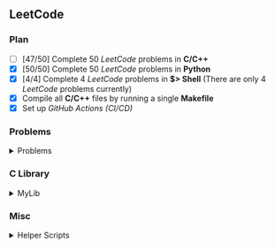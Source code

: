 ## **LeetCode**

### **Plan**
 
- [ ] [47/50] Complete 50 *LeetCode* problems in **C/C++**
- [x] [50/50] Complete 50 *LeetCode* problems in **Python**
- [X] [4/4] Complete 4 *LeetCode* problems in **$> Shell** (There are only 4 *LeetCode* problems currently)
- [X] Compile all **C/C++** files by running a single **Makefile**
- [X] Set up *GitHub Actions (CI/CD)*

### **Problems**

<details>
<summary>Problems</summary>

<br/>

<details>
<summary>1. Two Sum</summary>

[<img src="https://img.icons8.com/color/25/000000/c-plus-plus-logo.png"/>][LC1 CPP]
[<img src="https://img.icons8.com/color/25/000000/python.png"/>][LC1 PYTHON]
</details>

<details>
<summary>2. Add Two Numbers</summary>

[<img src="https://img.icons8.com/color/25/000000/c-programming.png"/>][LC2 C]
[<img src="https://img.icons8.com/color/25/000000/python.png"/>][LC2 PYTHON]
</details>

<details>
<summary>3. Longest Substring Without Repeating Characters</summary>

[<img src="https://img.icons8.com/color/25/000000/c-programming.png"/>][LC3 C]
[<img src="https://img.icons8.com/color/25/000000/python.png"/>][LC3 PYTHON]
</details>

<details>
<summary>4. Median of Two Sorted Arrays</summary>

[<img src="https://img.icons8.com/color/25/000000/c-programming.png"/>][LC4 C]
[<img src="https://img.icons8.com/color/25/000000/python.png"/>][LC4 PYTHON]
</details>

<details>
<summary>5. Longest Palingromic Substring</summary>

[<img src="https://img.icons8.com/color/25/000000/c-programming.png"/>][LC5 C]
[<img src="https://img.icons8.com/color/25/000000/python.png"/>][LC5 PYTHON]
</details>

<details>
<summary>6. Zig Zag Conversion</summary>

[<img src="https://img.icons8.com/color/25/000000/c-programming.png"/>][LC6 C]
[<img src="https://img.icons8.com/color/25/000000/python.png"/>][LC6 PYTHON]
</details>

<details>
<summary>7. Reverse Integer</summary>

[<img src="https://img.icons8.com/color/25/000000/c-programming.png"/>][LC7 C]
[<img src="https://img.icons8.com/color/25/000000/python.png"/>][LC7 PYTHON]
</details>

<details>
<summary>8. String to Integer (atoi)</summary>

[<img src="https://img.icons8.com/color/25/000000/c-programming.png"/>][LC8 C]
[<img src="https://img.icons8.com/color/25/000000/python.png"/>][LC8 PYTHON]
</details>

<details>
<summary>9. Palindrome Number</summary>
    
[<img src="https://img.icons8.com/color/25/000000/c-programming.png"/>][LC9 C]
[<img src="https://img.icons8.com/color/25/000000/python.png"/>][LC9 PYTHON]
</details>

<details>
<summary>10. Regular Expression Matching</summary>
    
[<img src="https://img.icons8.com/color/25/000000/c-programming.png"/>][LC10 C]
[<img src="https://img.icons8.com/color/25/000000/python.png"/>][LC10 PYTHON]
</details>

<details>
<summary>11. Container With Most Water</summary>

[<img src="https://img.icons8.com/color/25/000000/c-programming.png"/>][LC11 C]
[<img src="https://img.icons8.com/color/25/000000/python.png"/>][LC11 PYTHON]
</details>

<details>
<summary>12. Integer to Roman</summary>

[<img src="https://img.icons8.com/color/25/000000/c-programming.png"/>][LC12 C]
[<img src="https://img.icons8.com/color/25/000000/python.png"/>][LC12 PYTHON]
</details>

<details>
<summary>13. Roman to Integer</summary>

[<img src="https://img.icons8.com/color/25/000000/c-programming.png"/>][LC13 C]
[<img src="https://img.icons8.com/color/25/000000/python.png"/>][LC13 PYTHON]
</details>

<details>
<summary>14. Longest Common Prefix</summary>

[<img src="https://img.icons8.com/color/25/000000/c-programming.png"/>][LC14 C]
[<img src="https://img.icons8.com/color/25/000000/python.png"/>][LC14 PYTHON]
</details>

<details>
<summary>15. 3Sum</summary>

[<img src="https://img.icons8.com/color/25/000000/c-programming.png"/>][LC15 C]
[<img src="https://img.icons8.com/color/25/000000/python.png"/>][LC15 PYTHON]
</details>

<details>
<summary>16. 3Sum Closest</summary>

[<img src="https://img.icons8.com/color/25/000000/c-programming.png"/>][LC16 C]
[<img src="https://img.icons8.com/color/25/000000/python.png"/>][LC16 PYTHON]
</details>

<details>
<summary>17. Letter Combinations of a Phone Number</summary>

[<img src="https://img.icons8.com/color/25/000000/c-plus-plus-logo.png"/>][LC17 CPP]
[<img src="https://img.icons8.com/color/25/000000/python.png"/>][LC17 PYTHON]
</details>

<details>
<summary>18. 4Sum</summary>

[<img src="https://img.icons8.com/color/25/000000/c-programming.png"/>][LC18 C]
[<img src="https://img.icons8.com/color/25/000000/python.png"/>][LC18 PYTHON]
</details>

<details>
<summary>19. Remove Nth Node From End of List</summary>

[<img src="https://img.icons8.com/color/25/000000/c-programming.png"/>][LC19 C]
[<img src="https://img.icons8.com/color/25/000000/python.png"/>][LC19 PYTHON]
</details>

<details>
<summary>20. Valid Parentheses</summary>

[<img src="https://img.icons8.com/color/25/000000/c-programming.png"/>][LC20 C]
[<img src="https://img.icons8.com/color/25/000000/python.png"/>][LC20 PYTHON]
</details>

<details>
<summary>21. Merge Two Sorted Lists</summary>

[<img src="https://img.icons8.com/color/25/000000/c-programming.png"/>][LC21 C]
[<img src="https://img.icons8.com/color/25/000000/python.png"/>][LC21 PYTHON]
</details>

<details>
<summary>22. Generate Parentheses</summary>

[<img src="https://img.icons8.com/color/25/000000/c-programming.png"/>][LC22 C]
[<img src="https://img.icons8.com/color/25/000000/python.png"/>][LC22 PYTHON]
</details>

<details>
<summary>23. Merge k Sorted Lists</summary>

[<img src="https://img.icons8.com/color/25/000000/c-programming.png"/>][LC23 C]
[<img src="https://img.icons8.com/color/25/000000/python.png"/>][LC23 PYTHON]
</details>

<details>
<summary>24. Swap Nodes in Pairs</summary>

[<img src="https://img.icons8.com/color/25/000000/c-programming.png"/>][LC24 C]
[<img src="https://img.icons8.com/color/25/000000/python.png"/>][LC24 PYTHON]
</details>

<details>
<summary>25. Reverse Nodes in K-Group</summary>

[<img src="https://img.icons8.com/color/25/000000/c-programming.png"/>][LC25 C]
[<img src="https://img.icons8.com/color/25/000000/python.png"/>][LC25 PYTHON]
</details>

<details>
<summary>26. Remove Duplicates from Sorted Array</summary>

[<img src="https://img.icons8.com/color/25/000000/c-programming.png"/>][LC26 C]
[<img src="https://img.icons8.com/color/25/000000/python.png"/>][LC26 PYTHON]
</details>

<details>
<summary>27. Remove Element</summary>

[<img src="https://img.icons8.com/color/25/000000/c-programming.png"/>][LC27 C]
[<img src="https://img.icons8.com/color/25/000000/python.png"/>][LC27 PYTHON]
</details>

<details>
<summary>28. Implement strStr()</summary>

[<img src="https://img.icons8.com/color/25/000000/c-programming.png"/>][LC28 C]
[<img src="https://img.icons8.com/color/25/000000/python.png"/>][LC28 PYTHON]
</details>

<details>
<summary>29. Divide Two Integers</summary>

[<img src="https://img.icons8.com/color/25/000000/c-programming.png"/>][LC29 C]
[<img src="https://img.icons8.com/color/25/000000/python.png"/>][LC29 PYTHON]
</details>

<details>
<summary>30. Substring with Concatenation of All Words</summary>

[<img src="https://img.icons8.com/color/25/000000/c-plus-plus-logo.png"/>][LC30 CPP]
[<img src="https://img.icons8.com/color/25/000000/python.png"/>][LC30 PYTHON]
</details>

<details>
<summary>31. Next Permutation</summary>

[<img src="https://img.icons8.com/color/25/000000/c-programming.png"/>][LC31 C]
[<img src="https://img.icons8.com/color/25/000000/python.png"/>][LC31 PYTHON]
</details>

<details>
<summary>34. Find First and Last Position of Element in Sorted Array</summary>

[<img src="https://img.icons8.com/color/25/000000/c-programming.png"/>][LC34 C]
[<img src="https://img.icons8.com/color/25/000000/python.png"/>][LC34 PYTHON]
</details>

<details>
<summary>35. Search Insert Position</summary>

[<img src="https://img.icons8.com/color/25/000000/c-programming.png"/>][LC35 C]
[<img src="https://img.icons8.com/color/25/000000/python.png"/>][LC35 PYTHON]
</details>

<details>
<summary>36. Valid Sudoku</summary>

[<img src="https://img.icons8.com/color/25/000000/c-programming.png"/>][LC36 C]
[<img src="https://img.icons8.com/color/25/000000/python.png"/>][LC36 PYTHON]
</details>

<details>
<summary>37. Sudoku Solver</summary>

[<img src="https://img.icons8.com/color/25/000000/c-programming.png"/>][LC37 C]
[<img src="https://img.icons8.com/color/25/000000/python.png"/>][LC37 PYTHON]
</details>

<details>
<summary>38. Count and Say</summary>

[<img src="https://img.icons8.com/color/25/000000/c-plus-plus-logo.png"/>][LC38 CPP]
[<img src="https://img.icons8.com/color/25/000000/python.png"/>][LC38 PYTHON]
</details>

<details>
<summary>39. Combination Sum</summary>

[<img src="https://img.icons8.com/color/25/000000/python.png"/>][LC39 PYTHON]
</details>

<details>
<summary>40. Combination Sum II</summary>

[<img src="https://img.icons8.com/color/25/000000/python.png"/>][LC40 PYTHON]
</details>

<details>
<summary>43. Multiply Strings</summary>

[<img src="https://img.icons8.com/color/25/000000/c-programming.png"/>][LC43 C]
[<img src="https://img.icons8.com/color/25/000000/python.png"/>][LC43 PYTHON]
</details>

<details>
<summary>45. Jump Game II</summary>

[<img src="https://img.icons8.com/color/25/000000/c-programming.png"/>][LC45 C]
[<img src="https://img.icons8.com/color/25/000000/python.png"/>][LC45 PYTHON]
</details>

<details>
<summary>46. Permutations</summary>

[<img src="https://img.icons8.com/color/25/000000/c-programming.png"/>][LC46 C]
[<img src="https://img.icons8.com/color/25/000000/python.png"/>][LC46 PYTHON]
</details>

<details>
<summary>47. Permutations II</summary>

[<img src="https://img.icons8.com/color/25/000000/c-programming.png"/>][LC47 C]
[<img src="https://img.icons8.com/color/25/000000/python.png"/>][LC47 PYTHON]
</details>

<details>
<summary>48. Rotate Image</summary>

[<img src="https://img.icons8.com/color/25/000000/c-programming.png"/>][LC48 C]
[<img src="https://img.icons8.com/color/25/000000/python.png"/>][LC48 PYTHON]
</details>

<details>
<summary>49. Group Anagrams</summary>

[<img src="https://img.icons8.com/color/25/000000/python.png"/>][LC49 PYTHON]
</details>

<details>
<summary>50. Pow</summary>

[<img src="https://img.icons8.com/color/25/000000/c-programming.png"/>][LC50 C]
[<img src="https://img.icons8.com/color/25/000000/python.png"/>][LC50 PYTHON]
</details>

<details>
<summary>55. Jump Game</summary>

[<img src="https://img.icons8.com/color/25/000000/c-programming.png"/>][LC55 C]
[<img src="https://img.icons8.com/color/25/000000/python.png"/>][LC55 PYTHON]
</details>

<details>
<summary>58. Length of Last Word</summary>

[<img src="https://img.icons8.com/color/25/000000/c-plus-plus-logo.png"/>][LC58 CPP]
[<img src="https://img.icons8.com/color/25/000000/python.png"/>][LC58 PYTHON]
</details>

<details>
<summary>92. Reverse Linked List II</summary>

[<img src="https://img.icons8.com/color/25/000000/c-programming.png"/>][LC92 C]
[<img src="https://img.icons8.com/color/25/000000/python.png"/>][LC92 PYTHON]
</details>

<details>
<summary>192. Word Frequency (Shell)</summary>

[<img src="https://img.icons8.com/doodle/20/null/bash.png"/>][LC192 SHELL] 
</details>

<details>
<summary>193. Valid Phone Numbers (Shell)</summary>

[<img src="https://img.icons8.com/doodle/20/null/bash.png"/>][LC193 SHELL] 
</details>

<details>
<summary>194. Transpose File (Shell)</summary>

[<img src="https://img.icons8.com/doodle/20/null/bash.png"/>][LC194 SHELL] 
</details>

<details>
<summary>195. Tenth Line (Shell)</summary>

[<img src="https://img.icons8.com/doodle/20/null/bash.png"/>][LC195 SHELL] 
</details>

<details>
<summary>206. Reverse Linked List</summary>

[<img src="https://img.icons8.com/color/25/000000/c-programming.png"/>][LC206 C]
[<img src="https://img.icons8.com/color/25/000000/python.png"/>][LC206 PYTHON]
</details>

<details>
<summary>867. Transpose Matrix</summary>

[<img src="https://img.icons8.com/color/25/000000/c-programming.png"/>][LC867 C]
[<img src="https://img.icons8.com/color/25/000000/python.png"/>][LC867 PYTHON]
</details>

</details>

### **C Library**

<details>
<summary>MyLib</summary>

[<img src="https://img.icons8.com/color/20/null/library.png"/>][LIBRARY SOURCE] 
</details>

### **Misc**

<details>
<summary>Helper Scripts</summary>

- Report Generator Template: [<img src="https://img.icons8.com/doodle/20/null/bash.png"/>][REPORT GENERATOR] 
- Script to find number of finished LeetCode problems: [<img src="https://img.icons8.com/doodle/20/null/bash.png"/>][NUMBER OF SOLVED LEETCODE PROBLEMS]

</details>

[GitHub]: https://github.com/milostiv/Algorithms
[LinkedIn]: https://www.linkedin.com/in/miloštrifković

[LC2 C]: https://github.com/milostiv/Algorithms/blob/master/leetCode/c/p2_AddTwoNumbers/lc2.c
[LC3 C]: https://github.com/milostiv/Algorithms/blob/master/leetCode/c/p3_LongestSubstringWithoutRepeatingCharacters/lc3.c
[LC4 C]: https://github.com/milostiv/Algorithms/tree/master/leetCode/c/p4_MedianOfTwoSortedArrays/lc4.c
[LC5 C]: https://github.com/milostiv/Algorithms/blob/master/leetCode/c/p5_LongestPalindromicSubstring/lc5.c
[LC6 C]: https://github.com/milostiv/Algorithms/blob/master/leetCode/c/p6_ZigZagConversion/lc6.c
[LC7 C]: https://github.com/milostiv/Algorithms/blob/master/leetCode/c/p7_ReverseInteger/lc7.c
[LC8 C]: https://github.com/milostiv/Algorithms/blob/master/leetCode/c/p8_StringToInteger_atoi/lc8.c
[LC9 C]: https://github.com/milostiv/Algorithms/blob/master/leetCode/c/p9_PalindromeNumber/lc9.c
[LC10 C]: https://github.com/milostiv/Algorithms/blob/master/leetCode/c/p10_RegularExpressionMatching/lc10.c
[LC11 C]: https://github.com/milostiv/Algorithms/blob/master/leetCode/c/p11_ContainerWithMostWater/lc11.c
[LC12 C]: https://github.com/milostiv/Algorithms/blob/master/leetCode/c/p12_IntegerToRoman/lc12.c
[LC13 C]: https://github.com/milostiv/Algorithms/blob/master/leetCode/c/p13_RomanToInteger/lc13.c
[LC14 C]: https://github.com/milostiv/Algorithms/blob/master/leetCode/c/p14_LongestCommonPrefix/lc14.c
[LC15 C]: https://github.com/milostiv/Programming/blob/master/leetCode/c/p15_3Sum/lc15.c
[LC16 C]: https://github.com/milostiv/Programming/blob/master/leetCode/c/p16_3SumClosest/lc16.c
[LC17 C]: https://github.com/milostiv/Programming/blob/master/leetCode/c/p17_LetterCombinationsOfAPhoneNumber/lc17.c
[LC18 C]: https://github.com/milostiv/Programming/blob/master/leetCode/c/p18_4Sum/lc18.c
[LC19 C]: https://github.com/milostiv/Programming/blob/master/leetCode/c/p19_RemoveNthNodeFromEndOfList/lc19.c
[LC20 C]: https://github.com/milostiv/Programming/blob/master/leetCode/c/p20_ValidParentheses/lc20.c
[LC21 C]: https://github.com/milostiv/Programming/blob/master/leetCode/c/p21_MergeTwoSortedLists/lc21.c
[LC22 C]: https://github.com/milostiv/Programming/blob/master/leetCode/c/p22_GenerateParentheses/lc22.c
[LC23 C]: https://github.com/milostiv/Programming/blob/master/leetCode/c/p23_MergeKSortedLists/lc23.c
[LC24 C]: https://github.com/milostiv/Programming/blob/master/leetCode/c/p24_SwapNodesInPairs/lc24.c
[LC25 C]: https://github.com/milostiv/Programming/blob/master/leetCode/c/p25_ReverseNodesInKGroup/lc25.c
[LC26 C]: https://github.com/milostiv/Programming/blob/master/leetCode/c/p26_RemoveDuplicatesFromSortedArray/lc26.c
[LC27 C]: https://github.com/milostiv/Programming/blob/master/leetCode/c/p27_RemoveElement/lc27.c
[LC28 C]: https://github.com/milostiv/Programming/blob/master/leetCode/c/p28_ImplementStrStr/lc28.c
[LC29 C]: https://github.com/milostiv/Programming/blob/master/leetCode/c/p29_DivideTwoIntegers/lc29.c
[LC31 C]: https://github.com/milostiv/Programming/blob/master/leetCode/c/p31_NextPermutation/lc31.c
[LC34 C]: https://github.com/milostiv/Programming/blob/master/leetCode/c/p34_FindFirstAndLastPositionOfElementInSortedArray/lc34.c
[LC35 C]: https://github.com/milostiv/Programming/blob/master/leetCode/c/p35_SearchInsertPosition/lc35.c
[LC36 C]: https://github.com/milostiv/Programming/blob/master/leetCode/c/p36_ValidSudoku/lc36.c
[LC37 C]: https://github.com/milostiv/Programming/blob/master/leetCode/c/p37_SudokuSolver/lc37.c
[LC43 C]: https://github.com/milostiv/Programming/blob/master/leetCode/c/p43_MultiplyStrings/lc43.c
[LC45 C]: https://github.com/milostiv/Programming/blob/master/leetCode/c/p45_JumpGameII/lc45.c
[LC46 C]: https://github.com/milostiv/Programming/blob/master/leetCode/c/p46_Permutations/lc46.c 
[LC47 C]: https://github.com/milostiv/Programming/blob/master/leetCode/c/p47_PermutationsII/lc47.c
[LC48 C]: https://github.com/milostiv/Programming/blob/master/leetCode/c/p48_RotateImage/lc48.c
[LC50 C]: https://github.com/milostiv/Programming/blob/master/leetCode/c/p50_Pow/lc50.c
[LC55 C]: https://github.com/milostiv/Programming/blob/master/leetCode/c/p55_JumpGame/lc55.c
[LC92 C]: https://github.com/milostiv/Programming/blob/master/leetCode/c/p92_ReverseLinkedListII/lc92.c
[LC206 C]: https://github.com/milostiv/Programming/blob/master/leetCode/c/p206_ReverseLinkedList/lc206.c
[LC867 C]: https://github.com/milostiv/Programming/blob/master/leetCode/c/p867_TransposeMatrix/lc867.c

[LC1 CPP]: https://github.com/milostiv/Programming/blob/master/leetCode/cpp/p1_TwoSum/lc1.cpp
[LC17 CPP]: https://github.com/milostiv/Programming/blob/master/leetCode/cpp/p17_LetterCombinationsOfAPhoneNumber/lc17.cpp
[LC30 CPP]: https://github.com/milostiv/Programming/blob/master/leetCode/cpp/p30_SubstringWithConcatenationOfAllWords/lc30.cpp
[LC38 CPP]: https://github.com/milostiv/Programming/blob/master/leetCode/cpp/p38_CountAndSay/lc38.cpp
[LC58 CPP]: https://github.com/milostiv/Programming/blob/master/leetCode/cpp/p58_LengthOfLastWord/lc58.cpp

[LC1 PYTHON]: https://github.com/milostiv/Algorithms/tree/master/leetCode/python/p1_TwoSum/lc1.py
[LC2 PYTHON]: https://github.com/milostiv/Algorithms/blob/master/leetCode/python/p2_AddTwoNumbers/lc2.py
[LC3 PYTHON]: https://github.com/milostiv/Algorithms/blob/master/leetCode/python/p3_LongestSubstringWithoutRepeatingCharacters/lc3.py
[LC4 PYTHON]: https://github.com/milostiv/Algorithms/blob/master/leetCode/python/p4_MedianOfTwoSortedArrays/lc4.py
[LC5 PYTHON]: https://github.com/milostiv/Algorithms/blob/master/leetCode/python/p5_LongestPalindromicSubstring/lc5.py 
[LC6 PYTHON]: https://github.com/milostiv/Algorithms/blob/master/leetCode/python/p6_ZigZagConversion/lc6.py
[LC7 PYTHON]: https://github.com/milostiv/Algorithms/blob/master/leetCode/python/p7_ReverseInteger/lc7.py
[LC8 PYTHON]: https://github.com/milostiv/Algorithms/blob/master/leetCode/python/p8_StringToInteger_atoi/lc8.py
[LC9 PYTHON]: https://github.com/milostiv/Algorithms/blob/master/leetCode/python/p9_PalindromeNumber/lc9.py
[LC10 PYTHON]: https://github.com/milostiv/Algorithms/blob/master/leetCode/python/p10_RegularExpressionMatching/lc10.py
[LC11 PYTHON]: https://github.com/milostiv/Algorithms/blob/master/leetCode/python/p11_ContainerWithMostWater/lc11.py
[LC12 PYTHON]: https://github.com/milostiv/Algorithms/blob/master/leetCode/python/p12_IntegerToRoman/lc12.py 
[LC13 PYTHON]: https://github.com/milostiv/Algorithms/blob/master/leetCode/python/p13_RomanToInteger/lc13.py
[LC14 PYTHON]: https://github.com/milostiv/Algorithms/blob/master/leetCode/python/p14_LongestCommonPrefix/lc14.py
[LC15 PYTHON]: https://github.com/milostiv/Programming/blob/master/leetCode/python/p15_3Sum/lc15.py
[LC16 PYTHON]: https://github.com/milostiv/Programming/blob/master/leetCode/python/p16_3SumClosest/lc16.py
[LC17 PYTHON]: https://github.com/milostiv/Programming/blob/master/leetCode/python/p17_LetterCombinationsOfAPhoneNumber/lc17.py 
[LC18 PYTHON]: https://github.com/milostiv/Programming/blob/master/leetCode/python/p18_4Sum/lc18.py
[LC19 PYTHON]: https://github.com/milostiv/Programming/blob/master/leetCode/python/p19_RemoveNthNodeFromEndOfList/lc19.py
[LC20 PYTHON]: https://github.com/milostiv/Programming/blob/master/leetCode/python/p20_ValidParentheses/lc20.py
[LC21 PYTHON]: https://github.com/milostiv/Programming/blob/master/leetCode/python/p21_MergeTwoSortedLists/lc21.py
[LC22 PYTHON]: https://github.com/milostiv/Programming/blob/master/leetCode/python/p22_GenerateParentheses/lc22.py
[LC23 PYTHON]: https://github.com/milostiv/Programming/blob/master/leetCode/python/p23_MergeKSortedLists/lc23.py
[LC24 PYTHON]: https://github.com/milostiv/Programming/blob/master/leetCode/python/p24_SwapNodesInPairs/lc24.py
[LC25 PYTHON]: https://github.com/milostiv/Programming/blob/master/leetCode/python/p25_ReverseNodesInKGroup/lc25.py
[LC26 PYTHON]: https://github.com/milostiv/Programming/blob/master/leetCode/python/p26_RemoveDuplicatesFromSortedArray/lc26.py
[LC27 PYTHON]: https://github.com/milostiv/Programming/blob/master/leetCode/python/p27_RemoveElement/lc27.py
[LC28 PYTHON]: https://github.com/milostiv/Programming/blob/master/leetCode/python/p28_ImplementStrStr/lc28.py
[LC29 PYTHON]: https://github.com/milostiv/Programming/blob/master/leetCode/python/p29_DivideTwoIntegers/lc29.py
[LC30 PYTHON]: https://github.com/milostiv/Programming/blob/master/leetCode/python/p30_SubstringWithConcatenationOfAllWords/lc30.py
[LC31 PYTHON]: https://github.com/milostiv/Programming/blob/master/leetCode/python/p31_NextPermutation/lc31.py
[LC34 PYTHON]: https://github.com/milostiv/Programming/blob/master/leetCode/python/p34_FindFirstAndLastPositionOfElementInSortedArray/lc34.py
[LC35 PYTHON]: https://github.com/milostiv/Programming/blob/master/leetCode/python/p35_SearchInsertPosition/lc35.py
[LC36 PYTHON]: https://github.com/milostiv/Programming/blob/master/leetCode/python/p36_ValidSudoku/lc36.py
[LC37 PYTHON]: https://github.com/milostiv/Programming/blob/master/leetCode/python/p37_SudokuSolver/lc37.py
[LC38 PYTHON]: https://github.com/milostiv/Programming/blob/master/leetCode/python/p38_CountAndSay/lc38.py
[LC39 PYTHON]: https://github.com/milostiv/Programming/blob/master/leetCode/python/p39_CombinationSum/lc39.py
[LC40 PYTHON]: https://github.com/milostiv/Programming/blob/master/leetCode/python/p40_CombinationSumII/lc40.py
[LC43 PYTHON]: https://github.com/milostiv/Programming/blob/master/leetCode/python/p43_MultiplyStrings/lc43.py
[LC45 PYTHON]: https://github.com/milostiv/Programming/blob/master/leetCode/python/p45_JumpGameII/lc45.py
[LC46 PYTHON]: https://github.com/milostiv/Programming/blob/master/leetCode/python/p46_Permutations/lc46.py
[LC47 PYTHON]: https://github.com/milostiv/Programming/blob/master/leetCode/python/p47_PermutationsII/lc47.py
[LC48 PYTHON]: https://github.com/milostiv/Programming/blob/master/leetCode/python/p48_RotateImage/lc48.py
[LC49 PYTHON]: https://github.com/milostiv/Programming/blob/master/leetCode/python/p49_GroupAnagrams/lc49.py
[LC50 PYTHON]: https://github.com/milostiv/Programming/blob/master/leetCode/python/p50_Pow/lc50.py
[LC55 PYTHON]: https://github.com/milostiv/Programming/blob/master/leetCode/python/p55_JumpGame/lc55.py
[LC58 PYTHON]: https://github.com/milostiv/Programming/blob/master/leetCode/python/p58_LengthOfLastWord/lc58.py
[LC92 PYTHON]: https://github.com/milostiv/Programming/blob/master/leetCode/python/p92_ReverseLinkedListII/lc92.py
[LC206 PYTHON]: https://github.com/milostiv/Programming/blob/master/leetCode/python/p206_ReverseLinkedList/lc206.py
[LC867 PYTHON]: https://github.com/milostiv/Programming/blob/master/leetCode/python/p867_TransposeMatrix/lc867.py

[LC192 SHELL]: https://github.com/milostiv/Programming/blob/master/leetCode/shell/p192_WordFrequency/lc192.sh
[LC193 SHELL]: https://github.com/milostiv/Programming/blob/master/leetCode/shell/p193_ValidPhoneNumbers/lc193.sh
[LC194 SHELL]: https://github.com/milostiv/Programming/blob/master/leetCode/shell/p194_TransposeFile/lc194.sh
[LC195 SHELL]: https://github.com/milostiv/Programming/blob/master/leetCode/shell/p195_TenthLine/lc195.sh

[LIBRARY SOURCE]: https://github.com/milostiv/Programming/blob/master/mylib/mylib.c
[LIBRARY HEADER]: https://github.com/milostiv/Programming/blob/master/mylib/mylib.h

[REPORT GENERATOR]: https://github.com/milostiv/Programming/blob/master/misc/scripts/report_generator_template.sh
[NUMBER OF SOLVED LEETCODE PROBLEMS]: https://github.com/milostiv/Programming/blob/master/find_number_finished_problems_lc.sh
